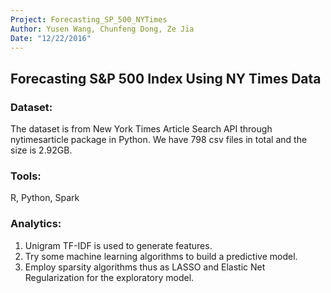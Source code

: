 ```yaml
---
Project: Forecasting_SP_500_NYTimes
Author: Yusen Wang, Chunfeng Dong, Ze Jia
Date: "12/22/2016"
---
```


## Forecasting S&amp;P 500 Index Using NY Times Data

### Dataset: 
The dataset is from New York Times Article Search API through nytimesarticle package in Python. We have 798 csv files in total and the size is 2.92GB. 

### Tools: 
R, Python, Spark 

### Analytics: 
1. Unigram TF-IDF is used to generate features. 
2. Try some machine learning algorithms to build a predictive model. 
3. Employ sparsity algorithms thus as LASSO and Elastic Net Regularization for the exploratory model. 
